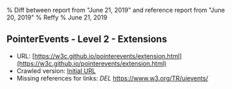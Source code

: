 % Diff between report from "June 21, 2019" and reference report from "June 20, 2019"
% Reffy
% June 21, 2019

## PointerEvents - Level 2 - Extensions

- URL: [https://w3c.github.io/pointerevents/extension.html](https://w3c.github.io/pointerevents/extension.html)
- Crawled version: [Initial URL](https://w3c.github.io/pointerevents/extension.html)
- Missing references for links: *DEL* https://www.w3.org/TR/uievents/


